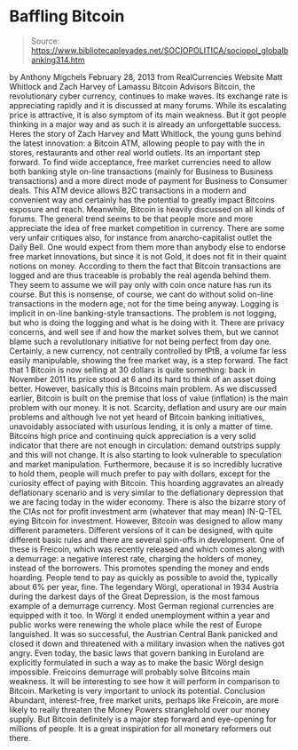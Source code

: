 # Baffling Bitcoin

> Source: https://www.bibliotecapleyades.net/SOCIOPOLITICA/sociopol_globalbanking314.htm

by Anthony Migchels
February 28, 2013
from
RealCurrencies Website
Matt Whitlock and Zach
Harvey of Lamassu Bitcoin Advisors
Bitcoin,
the revolutionary cyber currency, continues to make
waves. Its exchange rate is appreciating rapidly and it
is discussed at many forums.
While its escalating price
is attractive, it is also symptom of its main weakness.
But it got people thinking
in a major way and as such it is already an
unforgettable success.
Heres the story of
Zach Harvey and Matt Whitlock,
the young guns behind the latest innovation:
a Bitcoin
ATM, allowing people to pay with the in
stores, restaurants and other real world outlets. Its an important
step forward.
To find wide acceptance, free market currencies
need to allow both banking style on-line transactions (mainly for Business
to Business transactions) and a more direct mode of payment for Business to
Consumer deals.
This ATM device allows B2C transactions in a
modern and convenient way and certainly has the potential to greatly impact
Bitcoins exposure and reach.
Meanwhile, Bitcoin is heavily discussed on all
kinds of forums. The general trend seems to be that people more and more
appreciate the idea of free market competition in currency. There are some
very unfair critiques also, for instance from
anarcho-capitalist outlet the Daily Bell.
One would expect from them more than anybody
else to endorse free market innovations, but since it is not Gold, it does
not fit in their quaint notions on money. According to them the fact that
Bitcoin transactions are logged and are thus traceable is probably the real
agenda behind them. They seem to assume we will pay only with coin once
nature has run its course.
But this is nonsense, of course, we cant do
without solid on-line transactions in the modern age, not for the time being
anyway.
Logging is implicit in on-line banking-style
transactions. The problem is not logging, but who is doing the logging and
what is he doing with it. There are privacy concerns, and well see if and
how the market solves them, but we cannot blame such a revolutionary
initiative for not being perfect from day one.
Certainly, a new currency, not centrally
controlled by tPtB, a volume far less easily manipulable, showing the free
market way, is a step forward.
The fact that 1 Bitcoin is now selling at 30
dollars is quite something: back in November 2011 its price stood at 6 and
its hard to think of an asset doing better. However, basically this is
Bitcoins main problem.
As we discussed earlier,
Bitcoin is built on the premise that loss of value (inflation) is the main
problem with our money. It is not. Scarcity, deflation and usury are our
main problems and although Ive not yet heard of Bitcoin banking
initiatives, unavoidably associated with usurious lending, it is only a
matter of time.
Bitcoins high price and continuing quick
appreciation is a very solid indicator that there are not enough in
circulation: demand outstrips supply and this will not change. It is also
starting to look vulnerable to speculation and market manipulation.
Furthermore, because it is so incredibly
lucrative to hold them, people will much prefer to pay with dollars, except
for the curiosity effect of paying with Bitcoin. This hoarding aggravates an
already deflationary scenario and is very similar to the deflationary
depression that we are facing today in the wider economy.
There is also
the bizarre story of the CIAs not for
profit investment arm (whatever that may mean) IN-Q-TEL eying Bitcoin for
investment.
However, Bitcoin was designed to allow many
different parameters. Different versions of it can be designed, with quite
different basic rules and there are several spin-offs in development.
One of these
is
Freicoin, which was recently released and which comes along with
a demurrage: a negative interest rate, charging the holders of money,
instead of the borrowers. This promotes spending the money and ends
hoarding. People tend to pay as quickly as possible to avoid the, typically
about 6% per year, fine.
The legendary Wörgl, operational in 1934 Austria during the darkest days
of the Great Depression, is the most famous example of a
demurrage currency. Most German
regional currencies are equipped with it too.
In Wörgl it ended unemployment within a year and
public works were renewing the whole place while the rest of Europe
languished. It was so successful, the Austrian Central Bank panicked and
closed it down and threatened with a military invasion when the natives got
angry. Even today, the basic laws that govern banking in Euroland are
explicitly formulated in such a way as to make the basic Wörgl design
impossible.
Freicoins demurrage will probably solve
Bitcoins main weakness. It will be interesting to see how it will perform
in comparison to Bitcoin. Marketing is very important to unlock its
potential.
Conclusion
Abundant, interest-free, free market units, perhaps like Freicoin, are more
likely to really threaten the Money Powers stranglehold over our money
supply. But Bitcoin definitely is a major step forward and eye-opening for
millions of people.
It is a great inspiration for all monetary
reformers out there.

